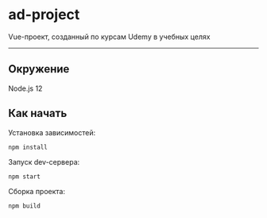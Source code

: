# ad-project
Vue-проект, созданный по курсам Udemy в учебных целях
***

## Окружение
Node.js 12

## Как начать
Установка зависимостей:
```
npm install
```
Запуск dev-сервера:
```
npm start
```
Сборка проекта:
```
npm build
```
